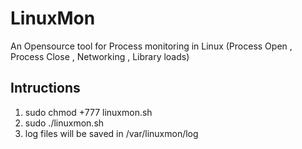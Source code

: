 # LinuxMon
An Opensource tool for Process monitoring in Linux (Process Open , Process Close , Networking , Library loads)

## Intructions
1. sudo chmod +777 linuxmon.sh
2. sudo ./linuxmon.sh
3. log files will be saved in /var/linuxmon/log
